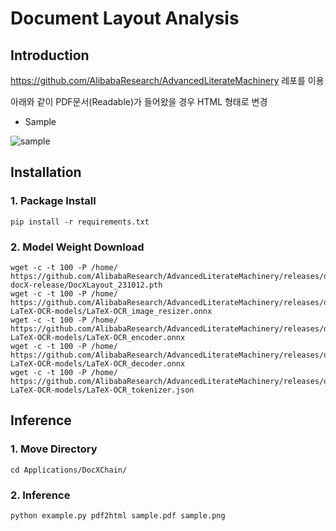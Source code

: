 # Document Layout Analysis 



## Introduction

https://github.com/AlibabaResearch/AdvancedLiterateMachinery 레포를 이용

아래와 같이 PDF문서(Readable)가 들어왔을 경우  HTML 형태로 변경



- Sample

![sample](./images/your-image.png)









## Installation

### 1. Package Install

```
pip install -r requirements.txt
```

### 2. Model Weight Download

```
wget -c -t 100 -P /home/ https://github.com/AlibabaResearch/AdvancedLiterateMachinery/releases/download/v1.2.0-docX-release/DocXLayout_231012.pth
wget -c -t 100 -P /home/ https://github.com/AlibabaResearch/AdvancedLiterateMachinery/releases/download/v1.6.0-LaTeX-OCR-models/LaTeX-OCR_image_resizer.onnx
wget -c -t 100 -P /home/ https://github.com/AlibabaResearch/AdvancedLiterateMachinery/releases/download/v1.6.0-LaTeX-OCR-models/LaTeX-OCR_encoder.onnx
wget -c -t 100 -P /home/ https://github.com/AlibabaResearch/AdvancedLiterateMachinery/releases/download/v1.6.0-LaTeX-OCR-models/LaTeX-OCR_decoder.onnx
wget -c -t 100 -P /home/ https://github.com/AlibabaResearch/AdvancedLiterateMachinery/releases/download/v1.6.0-LaTeX-OCR-models/LaTeX-OCR_tokenizer.json

```



## Inference

### 1. Move Directory

```
cd Applications/DocXChain/
```

### 2. Inference

```
python example.py pdf2html sample.pdf sample.png
```

